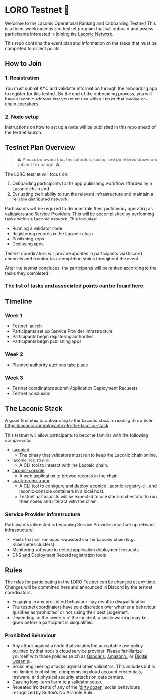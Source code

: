 # LORO Testnet 🦜

Welcome to the Laconic Operational Ranking and Onboarding Testnet! This is a three-week incentivized testnet program that will onboard and assess participants interested in joining the [Laconic Network](https://laconic.com/).

This repo contains the event plan and information on the tasks that must be completed to collect points.

## How to Join

### 1. Registration

You must submit KYC and validator information through the onboarding app to register for this testnet.
By the end of the onboarding process, you will have a laconic address that you must use with all tasks that involve on-chain operations.

### 2. Node setup
Instructions on how to set up a node will be published in this repo ahead of the testnet launch.

## Testnet Plan Overview
> ⚠️ Please be aware that the schedule, tasks, and point breakdown are subject to change. ⚠️

The LORO testnet will focus on:
1. Onboarding participants to the app publishing workflow afforded by a Laconic chain and 
2. Evaluating their ability to run the relevant infrastructure and maintain a reliable distributed network.

Participants will be required to demonstrate their proficiency operating as validators and Service Providers. This will be accomplished by performing tasks within a Laconic network. This includes:
* Running a validator node
* Registering records in the Laconic chain
* Publishing apps
* Deploying apps

Testnet coordinators will provide updates to participants via Discord channels and monitor task completion status throughout the event.

After the testnet concludes, the participants will be ranked according to the tasks they completed.

### The list of tasks and associated points can be found [here](./tasks.md).

## Timeline

### Week 1
* Testnet launch
* Participants set up Service Provider infrastructure
* Participants begin registering authorities
* Participants begin publishing apps

### Week 2
* Planned authority auctions take place

### Week 3
* Testnet coordinators submit Application Deployment Requests
* Testnet conclusion

## The Laconic Stack

A good first step to onboarding to the Laconic stack is reading this article: https://laconic.com/blog/intro-to-the-laconic-stack

This testnet will allow participants to become familiar with the following components:
* [laconicd](https://git.vdb.to/cerc-io/laconicd)
  * The binary that validators must run to keep the Laconic chain online.
* [laconic-registry-cli](https://git.vdb.to/cerc-io/laconic-registry-cli)
  * A CLI tool to interact with the Laconic chain.
* [laconic-console](https://git.vdb.to/cerc-io/laconic-console)
  * A web application to browse records in the chain.
* [stack-orchestrator](https://git.vdb.to/cerc-io/stack-orchestrator)
  * A CLI tool to configure and deploy laconicd, laconic-registry-cli, and laconic-console containers in a local host.
  * Testnet participants will be expected to use stack-orchestator to run their nodes and interact with the chain.

### Service Provider infrastructure

Participants interested in becoming Service Providers must set up relevant infrastructure:
* Hosts that will run apps requested via the Laconic chain (e.g. Kubernetes clusters)
* Monitoring software to detect application deployment requests
* DNS and Deployment Record registration tools

## Rules

The rules for participating in the LORO Testnet can be changed at any time. Changes will be committed here and announced in Discord by the testnet coordinators.

* Engaging in any prohibited behaviour may result in disqualification.
* The testnet coordinators have sole discretion over whether a behaviour qualifies as ‘prohibited’ or not, using their best judgement.
* Depending on the severity of the incident, a single warning may be given before a participant is disqualified.

### Prohibited Behaviour

* Any attack against a node that violates the acceptable use policy outlined by that node's cloud service provider. Please familiarize yourself with those policies (such as [Google's](https://cloud.google.com/terms/aup), [Amazon's](https://aws.amazon.com/aup/), or [Digital Ocean's](https://www.digitalocean.com/legal/acceptable-use-policy)).
* Social engineering attacks against other validators. This includes but is not limited to phishing, compromising cloud account credentials, malware, and physical security attacks on data centers.
* Causing long-term harm to a validator setup.
* Repeated incidents of any of the ‘[dirty dozen](https://en.wikipedia.org/wiki/The_No_Asshole_Rule#Recognition)’ social behaviours recognized by Sutton’s No Asshole Rule.
